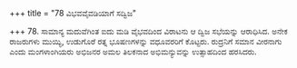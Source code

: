 +++
title = "78 ವಿಭವವೈವಡಿಯಾಗೆ ಸದ್ವಿಜ"

+++
78. ಸಾಮಾನ್ಯ ಮದುವೆಗಿಂತ ಐದು ಮಡಿ ವೈಭವದಿಂದ ವಿರಾಟನು ಆ ದ್ವಿಜ ಸಭೆಯನ್ನು ಆರಾಧಿಸಿದ. ಅನೇಕ ರಾಜರುಗಳು ಮುಯ್ಯಿ, ಉಡುಗೊರೆ ರತ್ನ ಭೂಷಣಗಳನ್ನು ವಧೂವರರಿಗೆ ಕೊಟ್ಟರು. ರುದ್ರನಿಗೆ ಸಮಾನ ವೀರನಾಗು ಎಂದು ಮಂಗಳಾಂಗಿಯರು ಅಭಿಜನರ ಅಮಲ ತಿಲಕನಾದ ಅಭಿಮನ್ಯುವನ್ನು  ಉತ್ಸಾಹದಿಂದ ಹರಸಿದರು.